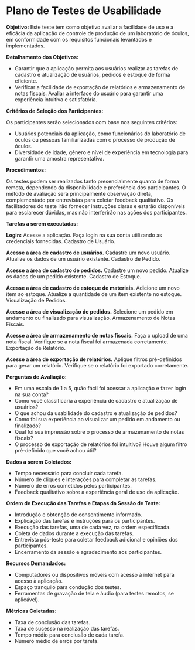 # Plano de Testes de Usabilidade

<b>Objetivo:</b> Este teste tem como objetivo avaliar a facilidade de uso e a eficácia da aplicação de controle de produção de um laboratório de óculos, em conformidade com os requisitos funcionais levantados e implementados.

<b>Detalhamento dos Objetivos:</b>

- Garantir que a aplicação permita aos usuários realizar as tarefas de cadastro e atualização de usuários, pedidos e estoque de forma eficiente.
- Verificar a facilidade de exportação de relatórios e armazenamento de notas fiscais.
Avaliar a interface do usuário para garantir uma experiência intuitiva e satisfatória.

<b>Critérios de Seleção dos Participantes:</b>

Os participantes serão selecionados com base nos seguintes critérios:
- Usuários potenciais da aplicação, como funcionários do laboratório de óculos ou pessoas familiarizadas com o processo de produção de óculos.
- Diversidade de idade, gênero e nível de experiência em tecnologia para garantir uma amostra representativa.

<b>Procedimentos:</b>

Os testes podem ser realizados tanto presencialmente quanto de forma remota, dependendo da disponibilidade e preferência dos participantes.
O método de avaliação será principalmente observação direta, complementado por entrevistas para coletar feedback qualitativo.
Os facilitadores do teste irão fornecer instruções claras e estarão disponíveis para esclarecer dúvidas, mas não interferirão nas ações dos participantes.

<b>Tarefas a serem executadas:</b>

<b>Login:</b>
Acesse a aplicação.
Faça login na sua conta utilizando as credenciais fornecidas.
Cadastro de Usuário.

<b>Acesse a área de cadastro de usuários.</b>
Cadastre um novo usuário.
Atualize os dados de um usuário existente.
Cadastro de Pedido.

<b>Acesse a área de cadastro de pedidos.</b>
Cadastre um novo pedido.
Atualize os dados de um pedido existente.
Cadastro de Estoque.

<b>Acesse a área de cadastro de estoque de materiais.</b>
Adicione um novo item ao estoque.
Atualize a quantidade de um item existente no estoque.
Visualização de Pedidos.

<b>Acesse a área de visualização de pedidos.</b>
Selecione um pedido em andamento ou finalizado para visualização.
Armazenamento de Notas Fiscais.

<b>Acesse a área de armazenamento de notas fiscais.</b>
Faça o upload de uma nota fiscal.
Verifique se a nota fiscal foi armazenada corretamente.
Exportação de Relatório.

<b>Acesse a área de exportação de relatórios.</b>
Aplique filtros pré-definidos para gerar um relatório.
Verifique se o relatório foi exportado corretamente.

<b>Perguntas de Avaliação:</b>

- Em uma escala de 1 a 5, quão fácil foi acessar a aplicação e fazer login na sua conta?
- Como você classificaria a experiência de cadastro e atualização de usuários?
- O que achou da usabilidade do cadastro e atualização de pedidos?
- Como foi sua experiência ao visualizar um pedido em andamento ou finalizado?
- Qual foi sua impressão sobre o processo de armazenamento de notas fiscais?
- O processo de exportação de relatórios foi intuitivo? Houve algum filtro pré-definido que você achou útil?


<b>Dados a serem Coletados:</b>

- Tempo necessário para concluir cada tarefa.
- Número de cliques e interações para completar as tarefas.
- Número de erros cometidos pelos participantes.
- Feedback qualitativo sobre a experiência geral de uso da aplicação.

<b>Ordem de Execução das Tarefas e Etapas da Sessão de Teste:</b>

- Introdução e obtenção de consentimento informado.
- Explicação das tarefas e instruções para os participantes.
- Execução das tarefas, uma de cada vez, na ordem especificada.
- Coleta de dados durante a execução das tarefas.
- Entrevista pós-teste para coletar feedback adicional e opiniões dos participantes.
- Encerramento da sessão e agradecimento aos participantes.

<b>Recursos Demandados:</b>

- Computadores ou dispositivos móveis com acesso à internet para acesso à aplicação.
- Espaço tranquilo para condução dos testes.
- Ferramentas de gravação de tela e áudio (para testes remotos, se aplicável).

<b>Métricas Coletadas:</b>

- Taxa de conclusão das tarefas.
- Taxa de sucesso na realização das tarefas.
- Tempo médio para conclusão de cada tarefa.
- Número médio de erros por tarefa.
